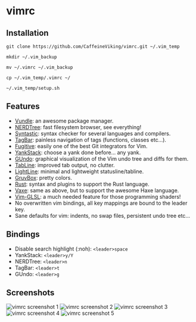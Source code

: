 vimrc
=====

Installation
------------
`git clone https://github.com/CaffeineViking/vimrc.git ~/.vim_temp`

`mkdir ~/.vim_backup`

`mv ~/.vimrc ~/.vim_backup`

`cp ~/.vim_temp/.vimrc ~/`

`~/.vim_temp/setup.sh`

Features
--------
* [Vundle](http://github.com/gmarik/vundle): an awesome package manager.
* [NERDTree](https://github.com/scrooloose/nerdtree): fast filesystem browser, see everything!
* [Syntastic](https://github.com/scrooloose/syntastic): syntax checker for several languages and compilers.
* [TagBar](https://github.com/majutsushi/tagbar): painless navigation of tags (functions, classes etc...).
* [Fugitive](https://github.com/tpope/vim-fugitive): easily one of the best Git integrators for Vim.
* [YankStack](https://github.com/maxbrunsfeld/vim-yankstack): choose a yank done before... any yank.
* [GUndo](https://github.com/sjl/gundo.vim): graphical visualization of the Vim undo tree and diffs for them.
* [TabLine](https://github.com/mkitt/tabline.vim): improved tab output, no clutter.
* [LightLine](https://github.com/itchyny/lightline.vim): minimal and lightweight statusline/tabline.
* [GruvBox](https://github.com/morhetz/gruvbox): pretty colors.
* [Rust](https://github.com/wting/rust.vim): syntax and plugins to support the Rust language.
* [Vaxe](https://github.com/jdonaldson/vaxe): same as above, but to support the awesome Haxe language.
* [Vim-GLSL](https://github.com/tikhomirov/vim-glsl): a much needed feature for those programming shaders!
* No overwritten vim bindings, all key mappings are bound to the leader key.
* Sane defaults for vim: indents, no swap files, persistent undo tree etc...

Bindings
--------
* Disable search highlight (:noh): `<leader>space`
* YankStack: `<leader>y/Y`
* NERDTree: `<leader>n`
* TagBar: `<leader>t`
* GUndo: `<leader>g`

Screenshots
-----------
![vimrc screenshot 1](http://i62.tinypic.com/33l2gbc.png)
![vimrc screenshot 2](http://i62.tinypic.com/2dsqt85.png)
![vimrc screenshot 3](http://i58.tinypic.com/i3gpon.png)
![vimrc screenshot 4](http://i61.tinypic.com/qrkjsj.png)
![vimrc screenshot 5](http://i60.tinypic.com/x6r92.png)
